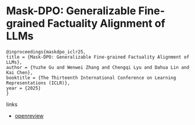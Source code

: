 # Mask-DPO: Generalizable Fine-grained Factuality Alignment of LLMs

```
@inproceedings{maskdpo_iclr25,
title = {Mask-DPO: Generalizable Fine-grained Factuality Alignment of LLMs},
author = {Yuzhe Gu and Wenwei Zhang and Chengqi Lyu and Dahua Lin and Kai Chen},
booktitle = {The Thirteenth International Conference on Learning Representations (ICLR)},
year = {2025}
}
```

links
- [openreview](https://openreview.net/forum?id=d2H1oTNITn)

